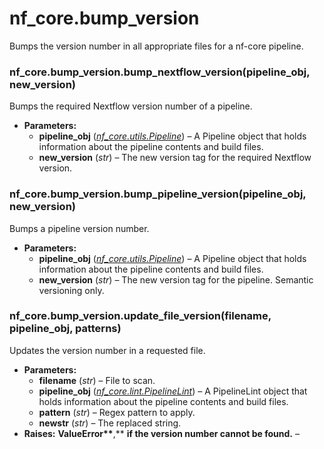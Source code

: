 # nf_core.bump_version

Bumps the version number in all appropriate files for
a nf-core pipeline.

### nf_core.bump_version.bump_nextflow_version(pipeline_obj, new_version)

Bumps the required Nextflow version number of a pipeline.

- **Parameters:**
  - **pipeline_obj** ([_nf_core.utils.Pipeline_](utils.md#nf_core.utils.Pipeline)) – A Pipeline object that holds information
    about the pipeline contents and build files.
  - **new_version** (_str_) – The new version tag for the required Nextflow version.

### nf_core.bump_version.bump_pipeline_version(pipeline_obj, new_version)

Bumps a pipeline version number.

- **Parameters:**
  - **pipeline_obj** ([_nf_core.utils.Pipeline_](utils.md#nf_core.utils.Pipeline)) – A Pipeline object that holds information
    about the pipeline contents and build files.
  - **new_version** (_str_) – The new version tag for the pipeline. Semantic versioning only.

### nf_core.bump_version.update_file_version(filename, pipeline_obj, patterns)

Updates the version number in a requested file.

- **Parameters:**
  - **filename** (_str_) – File to scan.
  - **pipeline_obj** ([_nf_core.lint.PipelineLint_](lint.md#nf_core.lint.PipelineLint)) – A PipelineLint object that holds information
    about the pipeline contents and build files.
  - **pattern** (_str_) – Regex pattern to apply.
  - **newstr** (_str_) – The replaced string.
- **Raises:**
  **ValueError\*\***,\*\* **if the version number cannot be found.** –
